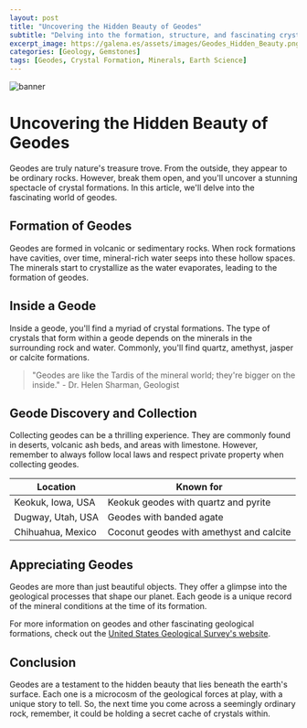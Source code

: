 ```yaml
---
layout: post
title: "Uncovering the Hidden Beauty of Geodes"
subtitle: "Delving into the formation, structure, and fascinating crystal formations within geodes"
excerpt_image: https://galena.es/assets/images/Geodes_Hidden_Beauty.png
categories: [Geology, Gemstones]
tags: [Geodes, Crystal Formation, Minerals, Earth Science]
---
```


![banner](https://galena.es/assets/images/Geodes_Hidden_Beauty.png "Image revealing the hidden beauty of geodes, showcasing their unique formation and the stunning crystal structures that develop inside these geological wonders.")

# Uncovering the Hidden Beauty of Geodes

Geodes are truly nature's treasure trove. From the outside, they appear to be ordinary rocks. However, break them open, and you'll uncover a stunning spectacle of crystal formations. In this article, we'll delve into the fascinating world of geodes.

## Formation of Geodes

Geodes are formed in volcanic or sedimentary rocks. When rock formations have cavities, over time, mineral-rich water seeps into these hollow spaces. The minerals start to crystallize as the water evaporates, leading to the formation of geodes.

## Inside a Geode

Inside a geode, you'll find a myriad of crystal formations. The type of crystals that form within a geode depends on the minerals in the surrounding rock and water. Commonly, you'll find quartz, amethyst, jasper or calcite formations.

> "Geodes are like the Tardis of the mineral world; they're bigger on the inside." - Dr. Helen Sharman, Geologist

## Geode Discovery and Collection

Collecting geodes can be a thrilling experience. They are commonly found in deserts, volcanic ash beds, and areas with limestone. However, remember to always follow local laws and respect private property when collecting geodes.

| Location | Known for |
| --- | --- |
| Keokuk, Iowa, USA | Keokuk geodes with quartz and pyrite |
| Dugway, Utah, USA | Geodes with banded agate |
| Chihuahua, Mexico | Coconut geodes with amethyst and calcite |

## Appreciating Geodes

Geodes are more than just beautiful objects. They offer a glimpse into the geological processes that shape our planet. Each geode is a unique record of the mineral conditions at the time of its formation.

For more information on geodes and other fascinating geological formations, check out the [United States Geological Survey's website](https://www.usgs.gov/).

## Conclusion

Geodes are a testament to the hidden beauty that lies beneath the earth's surface. Each one is a microcosm of the geological forces at play, with a unique story to tell. So, the next time you come across a seemingly ordinary rock, remember, it could be holding a secret cache of crystals within.